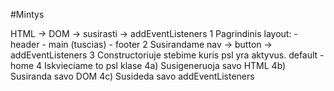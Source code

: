 #Mintys

HTML -> DOM -> susirasti -> addEventListeners
1 Pagrindinis layout: - header - main (tuscias) - footer
2 Susirandame nav -> button -> addEventListeners
3 Constructoriuje stebime kuris psl yra aktyvus. default - home
4 Iskvieciame to psl klase
4a) Susigeneruoja savo HTML
4b) Susiranda savo DOM
4c) Susideda savo addEventListeners
